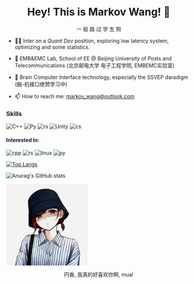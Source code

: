 <h1 align="center">Hey! This is Markov Wang! 👋</h1>

<p align="center">一  般  路  过  学  生  狗</p>

- 🧑‍💻 Inter on a *Quant Dev* position, exploring low latency system, optimizing and some statistics.


- 🔭 EMB&EMC Lab, School of EE @ Beijing University of Posts and Telecommunications (北京邮电大学 电子工程学院, EMBEMC实验室)


- 🔭 Brain Computer Interface technology, especially the SSVEP daradigm (脑-机接口绝赞学习中)


- 📫 How to reach me: markov_wang@outlook.com

### Skills
![C++](https://img.shields.io/badge/Modern%20C++-Proficient-FDB834)
![Py](https://img.shields.io/badge/Python-Proficient-3776AB)
![rs](https://img.shields.io/badge/Rust-Beginner-B13F0E)
![Unity](https://img.shields.io/badge/Unity-Beginner-808080)
![cs](https://img.shields.io/badge/CSharp-Beginner-A82EDA)

#### Interested In: 
<p align="left">  
<img src="https://raw.githubusercontent.com/isocpp/logos/master/cpp_logo.svg" alt="cpp" width="40" height="40"/>
<img src="https://upload.wikimedia.org/wikipedia/commons/0/0f/Original_Ferris.svg" alt="rs" width="60" height="40"/>
<img src="https://www.kernel.org/theme/images/logos/favicon.png" alt="linux" width="40" height="40"/>
<img src="https://www.python.org/static/community_logos/python-logo-inkscape.svg" alt="py" width="130" height="40"/>
</p>

[![Top Langs](https://github-readme-stats.vercel.app/api/top-langs/?username=markovwang&layout=compact)](https://github.com/anuraghazra/github-readme-stats)


![Anurag's GitHub stats](https://github-readme-stats.vercel.app/api?username=markovwang&show_icons=true&theme=dracula)


<img align="center" src="./img/madoka.jpg" alt="madoka" style="zoom:25%;">

<p align="center">円香, 我真的好喜欢你啊, mua!</p>

<!--
**markovwang/markovwang** is a ✨ _special_ ✨ repository because its `README.md` (this file) appears on your GitHub profile.

Here are some ideas to get you started:

- 🔭 I’m currently working on ...
- 🌱 I’m currently learning ...
- 👯 I’m looking to collaborate on ...
- 🤔 I’m looking for help with ...
- 💬 Ask me about ...
- 📫 How to reach me: ...
- 😄 Pronouns: ...
- ⚡ Fun fact: ...
-->
